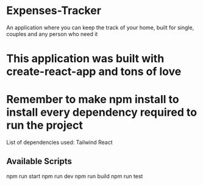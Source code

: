 # Expenses-Tracker
An application where you can keep the track of your home, built for single, couples and any person who need it

# This application was built with create-react-app and tons of love 
# Remember to make npm install to install every dependency required to run the project

List of dependencies used:
Tailwind
React

## Available Scripts

npm run start
npm run dev
npm run build
npm run test